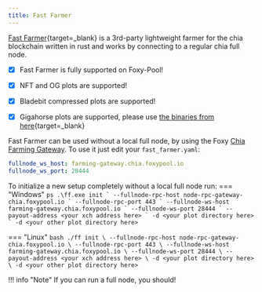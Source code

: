 ```yaml
---
title: Fast Farmer
---
```


[Fast Farmer](https://github.com/GalactechsLLC/dg_fast_farmer){target=_blank} is a 3rd-party lightweight farmer for the chia blockchain written in rust and works by connecting to a regular chia full node.

- [x] Fast Farmer is fully supported on Foxy-Pool!
- [x] NFT and OG plots are supported!
- [x] Bladebit compressed plots are supported!
- [x] Gigahorse plots are supported, please use [the binaries from here](https://github.com/evergreen-xch/ff_giga_bins){target=_blank}


Fast Farmer can be used without a local full node, by using the Foxy [Chia Farming Gateway](../chia-farming-gateway/index.md). To use it just edit your `fast_farmer.yaml`: 
```yaml
fullnode_ws_host: farming-gateway.chia.foxypool.io
fullnode_ws_port: 28444
```

To initialize a new setup completely without a local full node run:
=== "Windows"
    ```ps
    .\ff.exe init `
      --fullnode-rpc-host node-rpc-gateway-chia.foxypool.io `
      --fullnode-rpc-port 443 `
      --fullnode-ws-host farming-gateway.chia.foxypool.io `
      --fullnode-ws-port 28444 `
      --payout-address <your xch address here> `
      -d <your plot directory here> `
      -d <your other plot directory here>
    ```

=== "Linux"
    ```bash
    ./ff init \
      --fullnode-rpc-host node-rpc-gateway-chia.foxypool.io \
      --fullnode-rpc-port 443 \
      --fullnode-ws-host farming-gateway.chia.foxypool.io \
      --fullnode-ws-port 28444 \
      --payout-address <your xch address here> \
      -d <your plot directory here> \
      -d <your other plot directory here>
    ```

!!! info "Note"
    If you can run a full node, you should!
